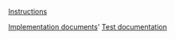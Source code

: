 [Instructions](https://github.com/EssKayz/EssKayz-TiraLabra2019K/blob/master/Documentation/Instructions.MD)

[Implementation documents](https://github.com/EssKayz/EssKayz-TiraLabra2019K/blob/master/Documentation/ImplementationDocument.MD)'
[Test documentation](https://github.com/EssKayz/EssKayz-TiraLabra2019K/blob/master/Documentation/TestDocumentation.MD)

